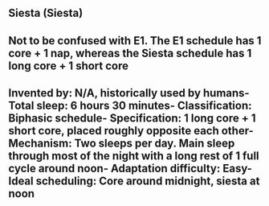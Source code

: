 Siesta (Siesta)
-----------------------------------------------
Not to be confused with E1. The E1 schedule has 1 core + 1 nap, whereas the Siesta schedule has 1 long core + 1 short core
-----------------------------------------------
**Invented by**: N/A, historically used by humans- 
**Total sleep**: 6 hours 30 minutes- 
**Classification**: Biphasic schedule- 
**Specification**: 1 long core + 1 short core, placed roughly opposite each other- 
**Mechanism**: Two sleeps per day. Main sleep through most of the night with a long rest of 1 full cycle around noon- 
**Adaptation difficulty**: Easy- 
**Ideal scheduling**: Core around midnight, siesta at noon
-----------------------------------------------
